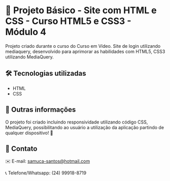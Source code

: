 # 📄 Projeto Básico - Site com HTML e CSS - Curso HTML5 e CSS3 - Módulo 4

 Projeto criado durante o curso do Curso em Vídeo. Site de login utilizando mediaquery, desenvolvido para aprimorar as habilidades com HTML5, CSS3 utilizando MediaQuery.

## 🛠️ Tecnologias utilizadas
* HTML
* CSS

## 🔎 Outras informações

O projeto foi criado incluindo responsividade utilizando código CSS, MediaQuery, possibilitando ao usuário a utilização da aplicação partindo de qualquer dispositivo! 📱

## 📲 Contato

✉️ E-mail: samuca-santos@hotmail.com

📞 Telefone/Whatsapp: (24) 99918-8719
